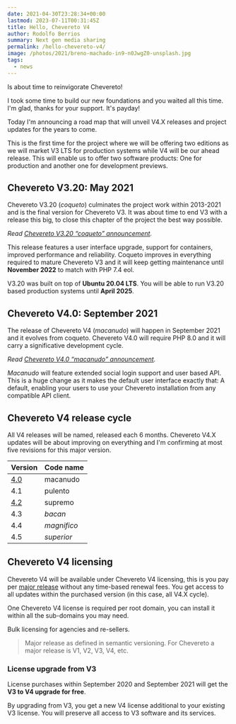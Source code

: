 ```yaml
---
date: 2021-04-30T23:28:34+00:00
lastmod: 2023-07-11T00:31:45Z
title: Hello, Chevereto V4
author: Rodolfo Berrios
summary: Next gen media sharing
permalink: /hello-chevereto-v4/
image: /photos/2021/breno-machado-in9-n0JwgZ0-unsplash.jpg
tags:
  - news
---
```

Is about time to reinvigorate Chevereto!

I took some time to build our new foundations and you waited all this time. I'm glad, thanks for your support. It's payday!

Today I'm announcing a road map that will unveil V4.X releases and project updates for the years to come.

This is the first time for the project where we will be offering two editions as we will market V3 LTS for production systems while V4 will be our ahead release. This will enable us to offer two software products: One for production and another one for development previews.

## Chevereto V3.20: May 2021

Chevereto V3.20 (*coqueto*) culminates the project work within 2013-2021 and is the final version for Chevereto V3. It was about time to end V3 with a release this big, to close this chapter of the project the best way possible.

_Read [Chevereto V3.20 &#8220;coqueto&#8221; announcement](https://chevereto.com/community/threads/chevereto-v3-20-coqueto-announcement.13132/)._

This release features a user interface upgrade, support for containers, improved performance and reliability. Coqueto improves in everything required to mature Chevereto V3 and it will keep getting maintenance until **November 2022** to match with PHP 7.4 eol.

V3.20 was built on top of **Ubuntu 20.04 LTS**. You will be able to run V3.20 based production systems until **April 2025**.

## Chevereto V4.0: September 2021

The release of Chevereto V4 (*macanudo*) will happen in September 2021 and it evolves from coqueto. Chevereto V4.0 will require PHP 8.0 and it will carry a significative development cycle.

_Read [Chevereto V4.0 &#8220;macanudo&#8221; announcement](https://chevereto.com/community/threads/chevereto-v4-0-macanudo-announcement.13188/)._

*Macanudo* will feature extended social login support and user based API. This is a huge change as it makes the default user interface exactly that: A default, enabling your users to use your Chevereto installation from any compatible API client.

## Chevereto V4 release cycle

All V4 releases will be named, released each 6 months. Chevereto V4.X updates will be about improving on everything and I'm confirming at most five revisions for this major version.

| Version                                                                                    | Code name   |
| ------------------------------------------------------------------------------------------ | ----------- |
| [4.0](https://chevereto.com/community/threads/chevereto-v4-0-macanudo-announcement.13188/) | macanudo    |
| 4.1                                                                                        | pulento     |
| [4.2](https://chevereto.com/community/threads/chevereto-v4-1-supremo-announcement.13221/)  | supremo     |
| 4.3                                                                                        | *bacan*     |
| 4.4                                                                                        | *magnifico* |
| 4.5                                                                                        | *superior*  |

## Chevereto V4 licensing

Chevereto V4 will be available under Chevereto V4 licensing, this is you pay per [major release](https://semver.org/) without any time-based renewal fees. You get access to all updates within the purchased version (in this case, all V4.X cycle).

One Chevereto V4 license is required per root domain, you can install it within all the sub-domains you may need.

Bulk licensing for agencies and re-sellers.

> Major release as defined in semantic versioning. For Chevereto a major release is V1, V2, V3, V4, etc.

### License upgrade from V3

License purchases within September 2020 and September 2021 will get the **V3 to V4 upgrade for free**.

By upgrading from V3, you get a new V4 license additional to your existing V3 license. You will preserve all access to V3 software and its services.
